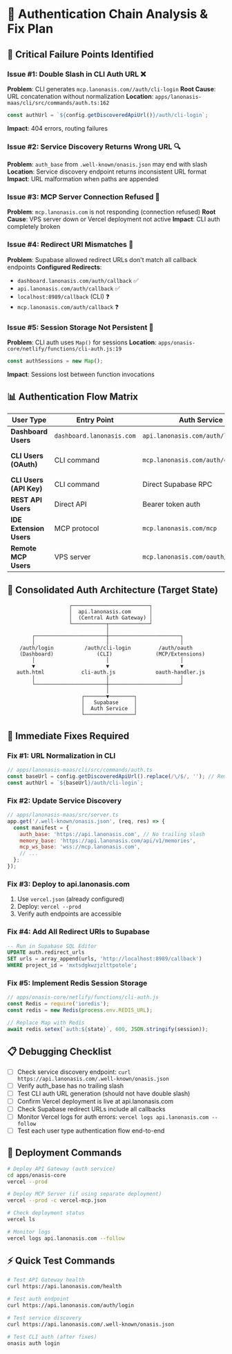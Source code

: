 # 🔐 Authentication Chain Analysis & Fix Plan

## 🚨 Critical Failure Points Identified

### Issue #1: Double Slash in CLI Auth URL ❌
**Problem**: CLI generates `mcp.lanonasis.com//auth/cli-login`
**Root Cause**: URL concatenation without normalization
**Location**: `apps/lanonasis-maas/cli/src/commands/auth.ts:162`
```typescript
const authUrl = `${config.getDiscoveredApiUrl()}/auth/cli-login`;
```
**Impact**: 404 errors, routing failures

### Issue #2: Service Discovery Returns Wrong URL 🔍
**Problem**: `auth_base` from `.well-known/onasis.json` may end with slash
**Location**: Service discovery endpoint returns inconsistent URL format
**Impact**: URL malformation when paths are appended

### Issue #3: MCP Server Connection Refused 🚫
**Problem**: `mcp.lanonasis.com` is not responding (connection refused)
**Root Cause**: VPS server down or Vercel deployment not active
**Impact**: CLI auth completely broken

### Issue #4: Redirect URI Mismatches 🔄
**Problem**: Supabase allowed redirect URLs don't match all callback endpoints
**Configured Redirects**:
- `dashboard.lanonasis.com/auth/callback` ✅
- `api.lanonasis.com/auth/callback` ✅
- `localhost:8989/callback` (CLI) ❓
- `mcp.lanonasis.com/auth/callback` ❓

### Issue #5: Session Storage Not Persistent 💾
**Problem**: CLI auth uses `Map()` for sessions
**Location**: `apps/onasis-core/netlify/functions/cli-auth.js:19`
```javascript
const authSessions = new Map();
```
**Impact**: Sessions lost between function invocations

## 📊 Authentication Flow Matrix

| User Type | Entry Point | Auth Service | Callback | Status |
|-----------|-------------|--------------|----------|---------|
| **Dashboard Users** | `dashboard.lanonasis.com` | `api.lanonasis.com/auth/login` | `dashboard.lanonasis.com/auth/callback` | ⚠️ Needs deployment |
| **CLI Users (OAuth)** | CLI command | `mcp.lanonasis.com/auth/cli-login` | `localhost:8989/callback` | ❌ Connection refused |
| **CLI Users (API Key)** | CLI command | Direct Supabase RPC | N/A | ✅ Working |
| **REST API Users** | Direct API | Bearer token auth | N/A | ✅ Working |
| **IDE Extension Users** | MCP protocol | `mcp.lanonasis.com/mcp` | N/A | ❌ Server down |
| **Remote MCP Users** | VPS server | `mcp.lanonasis.com/oauth/authorize` | Custom callback | ❌ Server down |

## 🎯 Consolidated Auth Architecture (Target State)

```
                    ┌─────────────────────────┐
                    │  api.lanonasis.com      │
                    │  (Central Auth Gateway) │
                    └───────────┬─────────────┘
                                │
        ┌───────────────────────┼───────────────────────┐
        │                       │                       │
    /auth/login          /auth/cli-login         /auth/oauth
    (Dashboard)              (CLI)              (MCP/Extensions)
        │                       │                       │
        ▼                       ▼                       ▼
   auth.html            cli-auth.js             oauth-handler.js
        │                       │                       │
        └───────────────────────┼───────────────────────┘
                                │
                        ┌───────▼────────┐
                        │   Supabase     │
                        │  Auth Service  │
                        └────────────────┘
```

## 🔧 Immediate Fixes Required

### Fix #1: URL Normalization in CLI
```typescript
// apps/lanonasis-maas/cli/src/commands/auth.ts
const baseUrl = config.getDiscoveredApiUrl().replace(/\/$/, ''); // Remove trailing slash
const authUrl = `${baseUrl}/auth/cli-login`;
```

### Fix #2: Update Service Discovery
```javascript
// apps/lanonasis-maas/src/server.ts
app.get('/.well-known/onasis.json', (req, res) => {
  const manifest = {
    auth_base: 'https://api.lanonasis.com', // No trailing slash
    memory_base: 'https://api.lanonasis.com/api/v1/memories',
    mcp_ws_base: 'wss://mcp.lanonasis.com',
    // ...
  };
});
```

### Fix #3: Deploy to api.lanonasis.com
1. Use `vercel.json` (already configured)
2. Deploy: `vercel --prod`
3. Verify auth endpoints are accessible

### Fix #4: Add All Redirect URIs to Supabase
```sql
-- Run in Supabase SQL Editor
UPDATE auth.redirect_urls 
SET urls = array_append(urls, 'http://localhost:8989/callback')
WHERE project_id = 'mxtsdgkwzjzlttpotole';
```

### Fix #5: Implement Redis Session Storage
```javascript
// apps/onasis-core/netlify/functions/cli-auth.js
const Redis = require('ioredis');
const redis = new Redis(process.env.REDIS_URL);

// Replace Map with Redis
await redis.setex(`auth:${state}`, 600, JSON.stringify(session));
```

## 📋 Debugging Checklist

- [ ] Check service discovery endpoint: `curl https://api.lanonasis.com/.well-known/onasis.json`
- [ ] Verify auth_base has no trailing slash
- [ ] Test CLI auth URL generation (should not have double slash)
- [ ] Confirm Vercel deployment is live at api.lanonasis.com
- [ ] Check Supabase redirect URLs include all callbacks
- [ ] Monitor Vercel logs for auth errors: `vercel logs api.lanonasis.com --follow`
- [ ] Test each user type authentication flow end-to-end

## 🚀 Deployment Commands

```bash
# Deploy API Gateway (auth service)
cd apps/onasis-core
vercel --prod

# Deploy MCP Server (if using separate deployment)
vercel --prod -c vercel-mcp.json

# Check deployment status
vercel ls

# Monitor logs
vercel logs api.lanonasis.com --follow
```

## ⚡ Quick Test Commands

```bash
# Test API Gateway health
curl https://api.lanonasis.com/health

# Test auth endpoint
curl https://api.lanonasis.com/auth/login

# Test service discovery
curl https://api.lanonasis.com/.well-known/onasis.json

# Test CLI auth (after fixes)
onasis auth login
```
